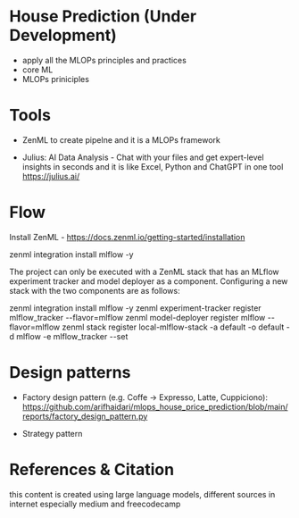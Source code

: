 # House Prediction (Under Development)

- apply all the MLOPs principles and practices
- core ML
- MLOPs priniciples

# Tools

- ZenML to create pipelne and it is a MLOPs framework

- Julius: AI Data Analysis - Chat with your files and get expert-level insights in seconds and it is like Excel, Python and ChatGPT in one tool
  https://julius.ai/

# Flow

Install ZenML - https://docs.zenml.io/getting-started/installation

zenml integration install mlflow -y

The project can only be executed with a ZenML stack that has an MLflow experiment tracker and model deployer as a component. Configuring a new stack with the two components are as follows:

zenml integration install mlflow -y
zenml experiment-tracker register mlflow_tracker --flavor=mlflow
zenml model-deployer register mlflow --flavor=mlflow
zenml stack register local-mlflow-stack -a default -o default -d mlflow -e mlflow_tracker --set

# Design patterns

- Factory design pattern (e.g. Coffe -> Expresso, Latte, Cuppiciono):
  https://github.com/arifhaidari/mlops_house_price_prediction/blob/main/reports/factory_design_pattern.py

- Strategy pattern

# References & Citation

this content is created using large language models, different sources in internet especially medium and freecodecamp
